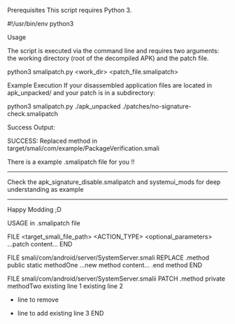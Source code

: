 Prerequisites
This script requires Python 3.

#!/usr/bin/env python3

Usage

The script is executed via the command line and requires two arguments: the working directory (root of the decompiled APK) and the patch file.

python3 smalipatch.py <work_dir> <patch_file.smalipatch>

Example Execution
If your disassembled application files are located in apk_unpacked/ and your patch is in a subdirectory:

python3 smalipatch.py ./apk_unpacked ./patches/no-signature-check.smalipatch

Success Output:

SUCCESS: Replaced method in target/smali/com/example/PackageVerification.smali

There is a example .smalipatch file for you !!
_________________________________________________________
Check the apk_signature_disable.smalipatch and systemui_mods for deep understanding as example  
__________________________________________________________
Happy Modding ;D

USAGE in .smalipatch file

FILE <target_smali_file_path>
<ACTION_TYPE> <optional_parameters>
...patch content...
END


FILE smali/com/android/server/SystemServer.smali
REPLACE .method public static methodOne
...new method content...
.end method
END

FILE smali/com/android/server/SystemServer.smalii
PATCH .method private methodTwo
    existing line 1
    existing line 2
-   line to remove
+   line to add
    existing line 3
END
